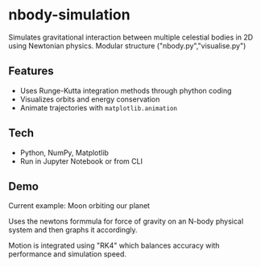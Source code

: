 # nbody-simulation
Simulates gravitational interaction between multiple celestial bodies in 2D using Newtonian physics.
Modular structure ("nbody.py","visualise.py")
## Features
- Uses  Runge-Kutta integration methods through phython coding
- Visualizes orbits and energy conservation
- Animate trajectories with `matplotlib.animation`

## Tech
- Python, NumPy, Matplotlib
- Run in Jupyter Notebook or from CLI

## Demo

Current example: Moon orbiting our planet

Uses the newtons formmula for force of gravity on an N-body physical system and then graphs it accordingly.

Motion is integrated using "RK4" which balances accuracy with performance and simulation speed.

